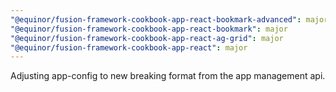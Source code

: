 ```yaml
---
"@equinor/fusion-framework-cookbook-app-react-bookmark-advanced": major
"@equinor/fusion-framework-cookbook-app-react-bookmark": major
"@equinor/fusion-framework-cookbook-app-react-ag-grid": major
"@equinor/fusion-framework-cookbook-app-react": major
---
```


Adjusting app-config to new breaking format from the app management api.
